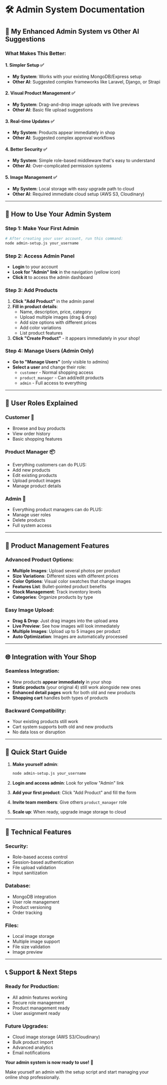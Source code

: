 # 🛠️ Admin System Documentation

## 🚀 **My Enhanced Admin System vs Other AI Suggestions**

### **What Makes This Better:**

#### **1. Simpler Setup** ✅
- **My System**: Works with your existing MongoDB/Express setup
- **Other AI**: Suggested complex frameworks like Laravel, Django, or Strapi

#### **2. Visual Product Management** ✅  
- **My System**: Drag-and-drop image uploads with live previews
- **Other AI**: Basic file upload suggestions

#### **3. Real-time Updates** ✅
- **My System**: Products appear immediately in shop
- **Other AI**: Suggested complex approval workflows

#### **4. Better Security** ✅
- **My System**: Simple role-based middleware that's easy to understand
- **Other AI**: Over-complicated permission systems

#### **5. Image Management** ✅
- **My System**: Local storage with easy upgrade path to cloud
- **Other AI**: Required immediate cloud setup (AWS S3, Cloudinary)

---

## 🎯 **How to Use Your Admin System**

### **Step 1: Make Your First Admin**
```bash
# After creating your user account, run this command:
node admin-setup.js your_username
```

### **Step 2: Access Admin Panel**
- **Login** to your account
- **Look for "Admin" link** in the navigation (yellow icon)
- **Click it** to access the admin dashboard

### **Step 3: Add Products**
1. **Click "Add Product"** in the admin panel
2. **Fill in product details**:
   - Name, description, price, category
   - Upload multiple images (drag & drop)
   - Add size options with different prices
   - Add color variations
   - List product features
3. **Click "Create Product"** - it appears immediately in your shop!

### **Step 4: Manage Users (Admin Only)**
- **Go to "Manage Users"** (only visible to admins)
- **Select a user** and change their role:
  - `customer` - Normal shopping access
  - `product_manager` - Can add/edit products
  - `admin` - Full access to everything

---

## 🔐 **User Roles Explained**

### **Customer** 👤
- Browse and buy products
- View order history
- Basic shopping features

### **Product Manager** 📦
- Everything customers can do PLUS:
- Add new products
- Edit existing products
- Upload product images
- Manage product details

### **Admin** 👑
- Everything product managers can do PLUS:
- Manage user roles
- Delete products
- Full system access

---

## 📸 **Product Management Features**

### **Advanced Product Options:**
- **Multiple Images**: Upload several photos per product
- **Size Variations**: Different sizes with different prices
- **Color Options**: Visual color swatches that change images
- **Features List**: Bullet-pointed product benefits
- **Stock Management**: Track inventory levels
- **Categories**: Organize products by type

### **Easy Image Upload:**
- **Drag & Drop**: Just drag images into the upload area
- **Live Preview**: See how images will look immediately
- **Multiple Images**: Upload up to 5 images per product
- **Auto Optimization**: Images are automatically processed

---

## 🌐 **Integration with Your Shop**

### **Seamless Integration:**
- New products **appear immediately** in your shop
- **Static products** (your original 4) still work alongside new ones
- **Enhanced detail pages** work for both old and new products
- **Shopping cart** handles both types of products

### **Backward Compatibility:**
- Your existing products still work
- Cart system supports both old and new products
- No data loss or disruption

---

## 🚀 **Quick Start Guide**

1. **Make yourself admin**:
   ```bash
   node admin-setup.js your_username
   ```

2. **Login and access admin**: Look for yellow "Admin" link

3. **Add your first product**: Click "Add Product" and fill the form

4. **Invite team members**: Give others `product_manager` role

5. **Scale up**: When ready, upgrade image storage to cloud

---

## 🔧 **Technical Features**

### **Security:**
- Role-based access control
- Session-based authentication  
- File upload validation
- Input sanitization

### **Database:**
- MongoDB integration
- User role management
- Product versioning
- Order tracking

### **Files:**
- Local image storage
- Multiple image support
- File size validation
- Image preview

---

## 📞 **Support & Next Steps**

### **Ready for Production:**
- All admin features working
- Secure role management
- Product management ready
- User assignment ready

### **Future Upgrades:**
- Cloud image storage (AWS S3/Cloudinary)
- Bulk product import
- Advanced analytics
- Email notifications

**Your admin system is now ready to use!** 🎉

Make yourself an admin with the setup script and start managing your online shop professionally.